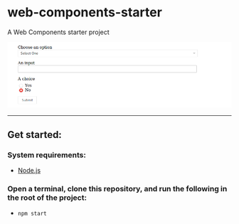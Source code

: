 web-components-starter
======

A Web Components starter project

[![web-components-starter-screenshot](./assets/web-components-starter-screenshot.png)](https://kherrick.github.io/web-components-starter/)

---

## Get started:

### System requirements:

  * [Node.js](https://nodejs.org/)

### Open a terminal, clone this repository, and run the following in the root of the project:

  * `npm start`
